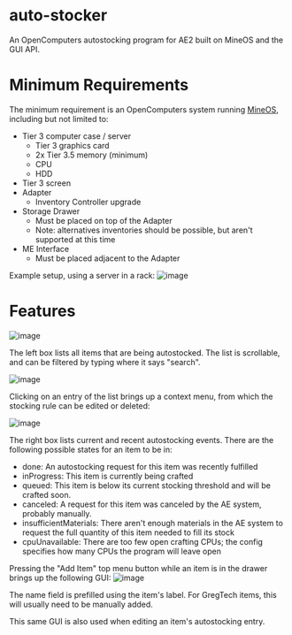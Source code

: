 # auto-stocker
An OpenComputers autostocking program for AE2 built on MineOS and the GUI API.

# Minimum Requirements
The minimum requirement is an OpenComputers system running [MineOS](https://github.com/IgorTimofeev/MineOS), including but not limited to:
 - Tier 3 computer case / server
   - Tier 3 graphics card
   - 2x Tier 3.5 memory (minimum)
   - CPU
   - HDD
 - Tier 3 screen
 - Adapter
   - Inventory Controller upgrade
 - Storage Drawer
   - Must be placed on top of the Adapter
   - Note: alternatives inventories should be possible, but aren't supported at this time
 - ME Interface
   - Must be placed adjacent to the Adapter
 
Example setup, using a server in a rack:
 ![image](https://user-images.githubusercontent.com/28197216/116165502-a447cd00-a6c1-11eb-8ac3-6e1d5564999d.png)

# Features

![image](https://user-images.githubusercontent.com/28197216/116166353-6a77c600-a6c3-11eb-8f56-7db7db992a41.png)

The left box lists all items that are being autostocked. The list is scrollable, and can be filtered by typing where it says "search".

![image](https://user-images.githubusercontent.com/28197216/116166692-2afda980-a6c4-11eb-91aa-025555aa47bf.png)

Clicking on an entry of the list brings up a context menu, from which the stocking rule can be edited or deleted:

![image](https://user-images.githubusercontent.com/28197216/116166600-f984de00-a6c3-11eb-94da-bae36788e579.png)


The right box lists current and recent autostocking events. There are the following possible states for an item to be in:

- done:  An autostocking request for this item was recently fulfilled
- inProgress:  This item is currently being crafted
- queued:  This item is below its current stocking threshold and will be crafted soon.
- canceled:  A request for this item was canceled by the AE system, probably manually.
- insufficientMaterials:  There aren't enough materials in the AE system to request the full quantity of this item needed to fill its stock  
- cpuUnavailable:  There are too few open crafting CPUs; the config specifies how many CPUs the program will leave open


Pressing the "Add Item" top menu button while an item is in the drawer brings up the following GUI:
![image](https://user-images.githubusercontent.com/28197216/116167297-8d0ade80-a6c5-11eb-9e21-538b120d4879.png)

The name field is prefilled using the item's label. For GregTech items, this will usually need to be manually added.

This same GUI is also used when editing an item's autostocking entry.
